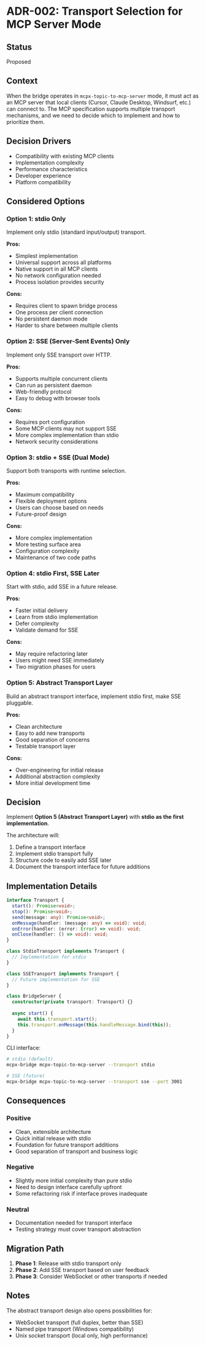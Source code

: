 # ADR-002: Transport Selection for MCP Server Mode

## Status
Proposed

## Context
When the bridge operates in `mcpx-topic-to-mcp-server` mode, it must act as an MCP server that local clients (Cursor, Claude Desktop, Windsurf, etc.) can connect to. The MCP specification supports multiple transport mechanisms, and we need to decide which to implement and how to prioritize them.

## Decision Drivers
- Compatibility with existing MCP clients
- Implementation complexity
- Performance characteristics
- Developer experience
- Platform compatibility

## Considered Options

### Option 1: stdio Only
Implement only stdio (standard input/output) transport.

**Pros:**
- Simplest implementation
- Universal support across all platforms
- Native support in all MCP clients
- No network configuration needed
- Process isolation provides security

**Cons:**
- Requires client to spawn bridge process
- One process per client connection
- No persistent daemon mode
- Harder to share between multiple clients

### Option 2: SSE (Server-Sent Events) Only
Implement only SSE transport over HTTP.

**Pros:**
- Supports multiple concurrent clients
- Can run as persistent daemon
- Web-friendly protocol
- Easy to debug with browser tools

**Cons:**
- Requires port configuration
- Some MCP clients may not support SSE
- More complex implementation than stdio
- Network security considerations

### Option 3: stdio + SSE (Dual Mode)
Support both transports with runtime selection.

**Pros:**
- Maximum compatibility
- Flexible deployment options
- Users can choose based on needs
- Future-proof design

**Cons:**
- More complex implementation
- More testing surface area
- Configuration complexity
- Maintenance of two code paths

### Option 4: stdio First, SSE Later
Start with stdio, add SSE in a future release.

**Pros:**
- Faster initial delivery
- Learn from stdio implementation
- Defer complexity
- Validate demand for SSE

**Cons:**
- May require refactoring later
- Users might need SSE immediately
- Two migration phases for users

### Option 5: Abstract Transport Layer
Build an abstract transport interface, implement stdio first, make SSE pluggable.

**Pros:**
- Clean architecture
- Easy to add new transports
- Good separation of concerns
- Testable transport layer

**Cons:**
- Over-engineering for initial release
- Additional abstraction complexity
- More initial development time

## Decision

Implement **Option 5 (Abstract Transport Layer)** with **stdio as the first implementation**.

The architecture will:
1. Define a transport interface
2. Implement stdio transport fully
3. Structure code to easily add SSE later
4. Document the transport interface for future additions

## Implementation Details

```typescript
interface Transport {
  start(): Promise<void>;
  stop(): Promise<void>;
  send(message: any): Promise<void>;
  onMessage(handler: (message: any) => void): void;
  onError(handler: (error: Error) => void): void;
  onClose(handler: () => void): void;
}

class StdioTransport implements Transport {
  // Implementation for stdio
}

class SSETransport implements Transport {
  // Future implementation for SSE
}

class BridgeServer {
  constructor(private transport: Transport) {}
  
  async start() {
    await this.transport.start();
    this.transport.onMessage(this.handleMessage.bind(this));
  }
}
```

CLI interface:
```bash
# stdio (default)
mcpx-bridge mcpx-topic-to-mcp-server --transport stdio

# SSE (future)
mcpx-bridge mcpx-topic-to-mcp-server --transport sse --port 3001
```

## Consequences

### Positive
- Clean, extensible architecture
- Quick initial release with stdio
- Foundation for future transport additions
- Good separation of transport and business logic

### Negative
- Slightly more initial complexity than pure stdio
- Need to design interface carefully upfront
- Some refactoring risk if interface proves inadequate

### Neutral
- Documentation needed for transport interface
- Testing strategy must cover transport abstraction

## Migration Path

1. **Phase 1**: Release with stdio transport only
2. **Phase 2**: Add SSE transport based on user feedback
3. **Phase 3**: Consider WebSocket or other transports if needed

## Notes
The abstract transport design also opens possibilities for:
- WebSocket transport (full duplex, better than SSE)
- Named pipe transport (Windows compatibility)
- Unix socket transport (local only, high performance)